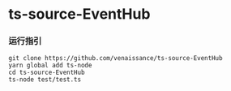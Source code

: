 # ts-source-EventHub

### 运行指引

```
git clone https://github.com/venaissance/ts-source-EventHub
yarn global add ts-node
cd ts-source-EventHub
ts-node test/test.ts
```
